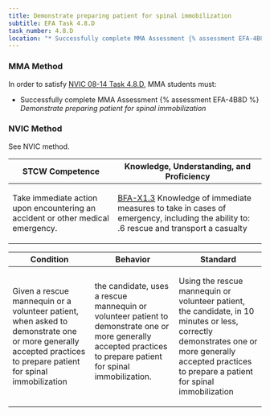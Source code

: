 ```yaml
---
title: Demonstrate preparing patient for spinal immobilization
subtitle: EFA Task 4.8.D 
task_number: 4.8.D
location: "* Successfully complete MMA Assessment {% assessment EFA-4B8D %} *Demonstrate preparing patient for spinal immobilization*" 
---
```



### MMA Method

In order to satisfy  [NVIC 08-14  Task  4.8.D]({{site.baseurl}}/assets/images/nvic-08-14.pdf), MMA students must:

* Successfully complete MMA Assessment {% assessment EFA-4B8D %} *Demonstrate preparing patient for spinal immobilization*


### NVIC Method

<a onclick="togglevisibility('nvic_methods')" >See NVIC method.</a>

<div id='nvic_methods' class='hide'>

<table>
<thead>
<tr>
<th class='forty'> STCW Competence </th>
<th class='sixty'> Knowledge, Understanding, and Proficiency </th>
</tr>
</thead>




<tbody>
<tr><td markdown='1'>

Take immediate action upon encountering an accident or other medical emergency.

</td><td markdown='1'>

[BFA-X1.3](../../tables/613.html#BFA-X1.3) Knowledge of immediate measures to take in cases of emergency, including the ability to:
.6  rescue and transport a casualty

</td></tr>


</tbody>
</table>


<table>
<thead>
<tr><th class='twenty'>  Condition </th><th class='twenty'> Behavior </th><th  class='sixty'>Standard </th></tr>
</thead>
<tbody >



<tr><td markdown='1'>

Given a rescue mannequin or a volunteer patient, when asked to demonstrate one or more generally accepted practices to prepare patient for spinal immobilization

</td><td markdown='1'>

the candidate, uses a rescue mannequin or volunteer patient to demonstrate one or more generally accepted practices to prepare patient for spinal immobilization.

<br>

<div class="tooltip">
<span class="tooltiptext">
</span>
</div>


</td><td markdown='1'>

Using the rescue mannequin or volunteer patient, the candidate, in 10 minutes or less, correctly demonstrates one or more generally accepted practices to prepare a patient for spinal immobilization

</td></tr>
</tbody>
</table>
</div>
